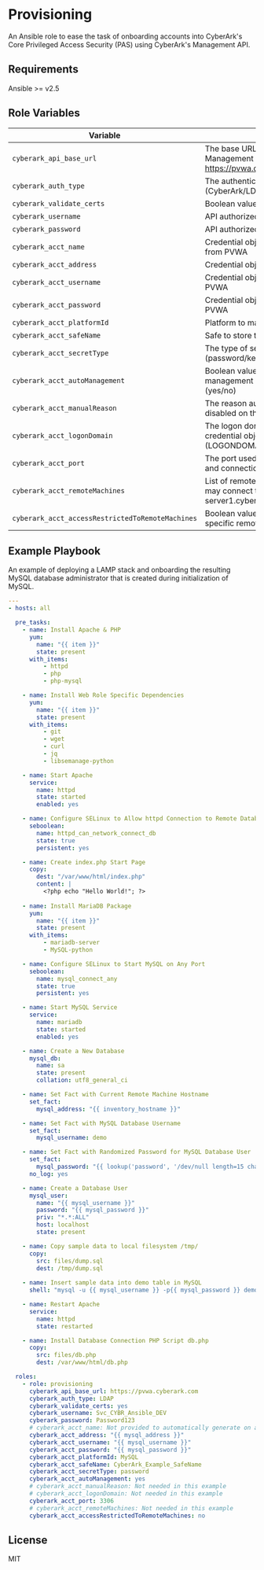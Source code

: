 # Provisioning

An Ansible role to ease the task of onboarding accounts into CyberArk's Core Privileged Access Security (PAS) using CyberArk's Management API.

## Requirements

Ansible >= v2.5

## Role Variables

| Variable | Description | Required?
| --- | --- | --- |
| `cyberark_api_base_url` | The base URL of the CyberArk Web Services Management API (Example: https://pvwa.cyberark.com) | Yes
| `cyberark_auth_type` | The authentication method to use (CyberArk/LDAP/Radius/Windows) | Yes
| `cyberark_validate_certs` | Boolean value to validate SSL (yes/no) | No
| `cyberark_username` | API authorized username | Yes
| `cyberark_password` | API authorized username's password | Yes
| `cyberark_acct_name` | Credential object's unique "Name" value from PVWA | No
| `cyberark_acct_address` | Credential object's address value from PVWA | No
| `cyberark_acct_username` | Credential object's username value from PVWA | No
| `cyberark_acct_password` | Credential object's password value from PVWA | No
| `cyberark_acct_platformId` | Platform to manage the credential object | Yes
| `cyberark_acct_safeName` | Safe to store the credential object within | Yes
| `cyberark_acct_secretType` | The type of secret being onboarded (password/key) | Yes
| `cyberark_acct_autoManagement` | Boolean value to enable/disable automatic management of the credential object (yes/no) | No
| `cyberark_acct_manualReason` | The reason automatic management is being disabled on the credential object | No
| `cyberark_acct_logonDomain` | The logon domain to be used for the credential object (LOGONDOMAIN\Administrator) | No
| `cyberark_acct_port` | The port used for automatic management and connections using the credential object | No
| `cyberark_acct_remoteMachines` | List of remote machines the credential object may connect to (Example: server1.cyberark.com;server2.cyberark.com) | No
| `cyberark_acct_accessRestrictedToRemoteMachines` | Boolean value to restrict access only to specific remote machines listed (yes/no) | No

## Example Playbook

An example of deploying a LAMP stack and onboarding the resulting MySQL database administrator that is created during initialization of MySQL. 

```yaml
---
- hosts: all

  pre_tasks:
    - name: Install Apache & PHP
      yum:
        name: "{{ item }}"
        state: present
      with_items:
          - httpd
          - php
          - php-mysql

    - name: Install Web Role Specific Dependencies
      yum:
        name: "{{ item }}"
        state: present
      with_items:
          - git
          - wget
          - curl
          - jq
          - libsemanage-python

    - name: Start Apache
      service:
        name: httpd
        state: started
        enabled: yes

    - name: Configure SELinux to Allow httpd Connection to Remote Database
      seboolean:
        name: httpd_can_network_connect_db
        state: true
        persistent: yes

    - name: Create index.php Start Page
      copy:
        dest: "/var/www/html/index.php"
        content: |
          <?php echo "Hello World!"; ?>
      
    - name: Install MariaDB Package
      yum:
        name: "{{ item }}"
        state: present
      with_items:
          - mariadb-server
          - MySQL-python

    - name: Configure SELinux to Start MySQL on Any Port 
      seboolean:
        name: mysql_connect_any
        state: true
        persistent: yes

    - name: Start MySQL Service
      service:
        name: mariadb
        state: started
        enabled: yes

    - name: Create a New Database
      mysql_db:
        name: sa
        state: present
        collation: utf8_general_ci

    - name: Set Fact with Current Remote Machine Hostname
      set_fact:
        mysql_address: "{{ inventory_hostname }}"

    - name: Set Fact with MySQL Database Username
      set_fact:
        mysql_username: demo

    - name: Set Fact with Randomized Password for MySQL Database User
      set_fact:
        mysql_password: "{{ lookup('password', '/dev/null length=15 chars=ascii_letters') }}"
      no_log: yes

    - name: Create a Database User
      mysql_user:
        name: "{{ mysql_username }}"
        password: "{{ mysql_password }}"
        priv: "*.*:ALL"
        host: localhost
        state: present

    - name: Copy sample data to local filesystem /tmp/
      copy:
        src: files/dump.sql
        dest: /tmp/dump.sql
    
    - name: Insert sample data into demo table in MySQL
      shell: "mysql -u {{ mysql_username }} -p{{ mysql_password }} demo < /tmp/dump.sql"

    - name: Restart Apache 
      service:
        name: httpd
        state: restarted

    - name: Install Database Connection PHP Script db.php
      copy:
        src: files/db.php
        dest: /var/www/html/db.php

  roles:
    - role: provisioning
      cyberark_api_base_url: https://pvwa.cyberark.com
      cyberark_auth_type: LDAP
      cyberark_validate_certs: yes
      cyberark_username: Svc_CYBR_Ansible_DEV
      cyberark_password: Password123
      # cyberark_acct_name: Not provided to automatically generate on add
      cyberark_acct_address: "{{ mysql_address }}"
      cyberark_acct_username: "{{ mysql_username }}"
      cyberark_acct_password: "{{ mysql_password }}"
      cyberark_acct_platformId: MySQL
      cyberark_acct_safeName: CyberArk_Example_SafeName
      cyberark_acct_secretType: password
      cyberark_acct_autoManagement: yes
      # cyberark_acct_manualReason: Not needed in this example
      # cyberark_acct_logonDomain: Not needed in this example
      cyberark_acct_port: 3306
      # cyberark_acct_remoteMachines: Not needed in this example
      cyberark_acct_accessRestrictedToRemoteMachines: no
```

## License

MIT
